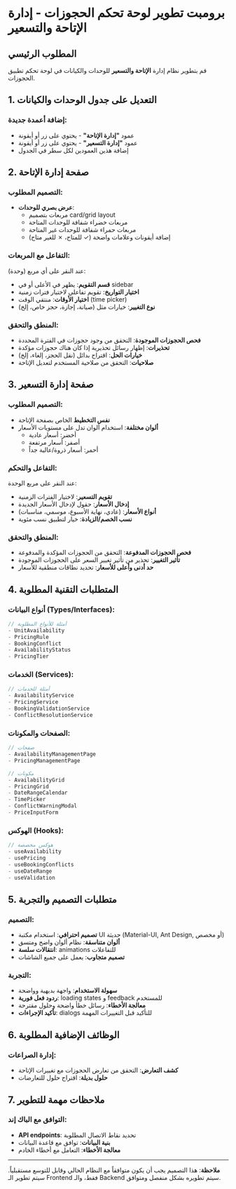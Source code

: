 # برومبت تطوير لوحة تحكم الحجوزات - إدارة الإتاحة والتسعير

## المطلوب الرئيسي
قم بتطوير نظام إدارة **الإتاحة والتسعير** للوحدات والكيانات في لوحة تحكم تطبيق الحجوزات.

## 1. التعديل على جدول الوحدات والكيانات

### إضافة أعمدة جديدة:
- عمود **"إدارة الإتاحة"** - يحتوي على زر أو أيقونة
- عمود **"إدارة التسعير"** - يحتوي على زر أو أيقونة
- إضافة هذين العمودين لكل سطر في الجدول

## 2. صفحة إدارة الإتاحة

### التصميم المطلوب:
- **عرض بصري للوحدات**: 
  - مربعات بتصميم card/grid layout
  - مربعات خضراء شفافة للوحدات المتاحة
  - مربعات حمراء شفافة للوحدات غير المتاحة
  - إضافة أيقونات وعلامات واضحة (✓ للمتاح، ✗ للغير متاح)

### التفاعل مع المربعات:
عند النقر على أي مربع (وحدة):
- **قسم التقويم**: يظهر في الأعلى أو في sidebar
- **اختيار التواريخ**: تقويم تفاعلي لاختيار فترات زمنية
- **اختيار الأوقات**: منتقي الوقت (time picker)
- **نوع التغيير**: خيارات مثل (صيانة، إجازة، حجز خاص، إلخ)

### المنطق والتحقق:
- **فحص الحجوزات الموجودة**: التحقق من وجود حجوزات في الفترة المحددة
- **تحذيرات**: إظهار رسائل تحذيرية إذا كان هناك حجوزات مؤكدة
- **خيارات الحل**: اقتراح بدائل (نقل الحجز، إلغاء، إلخ)
- **صلاحيات**: التحقق من صلاحية المستخدم لتعديل الإتاحة

## 3. صفحة إدارة التسعير

### التصميم المطلوب:
- **نفس التخطيط** الخاص بصفحة الإتاحة
- **ألوان مختلفة**: استخدام ألوان تدل على مستويات الأسعار
  - أخضر: أسعار عادية
  - أصفر: أسعار مرتفعة
  - أحمر: أسعار ذروة/عالية جداً

### التفاعل والتحكم:
عند النقر على مربع الوحدة:
- **تقويم التسعير**: لاختيار الفترات الزمنية
- **إدخال الأسعار**: حقول لإدخال الأسعار الجديدة
- **أنواع الأسعار**: (عادي، نهاية الأسبوع، موسمي، مناسبات)
- **نسب الخصم/الزيادة**: خيار لتطبيق نسب مئوية

### المنطق والتحقق:
- **فحص الحجوزات المدفوعة**: التحقق من الحجوزات المؤكدة والمدفوعة
- **تأثير التغيير**: تحذير من تأثير تغيير السعر على الحجوزات الموجودة
- **حد أدنى وأعلى للأسعار**: تحديد نطاقات منطقية للأسعار

## 4. المتطلبات التقنية المطلوبة

### أنواع البيانات (Types/Interfaces):
```typescript
// أمثلة للأنواع المطلوبة
- UnitAvailability
- PricingRule  
- BookingConflict
- AvailabilityStatus
- PricingTier
```

### الخدمات (Services):
```typescript
// أمثلة للخدمات
- AvailabilityService
- PricingService  
- BookingValidationService
- ConflictResolutionService
```

### الصفحات والمكونات:
```typescript
// صفحات
- AvailabilityManagementPage
- PricingManagementPage

// مكونات
- AvailabilityGrid
- PricingGrid
- DateRangeCalendar
- TimePicker
- ConflictWarningModal
- PriceInputForm
```

### الهوكس (Hooks):
```typescript
// هوكس مخصصة
- useAvailability
- usePricing
- useBookingConflicts
- useDateRange
- useValidation
```

## 5. متطلبات التصميم والتجربة

### التصميم:
- **تصميم احترافي**: استخدام مكتبة UI حديثة (Material-UI, Ant Design, أو مخصص)
- **ألوان متناسقة**: نظام ألوان واضح ومتسق
- **انتقالات سلسة**: animations للتفاعلات
- **تصميم متجاوب**: يعمل على جميع الشاشات

### التجربة:
- **سهولة الاستخدام**: واجهة بديهية وواضحة
- **ردود فعل فورية**: loading states و feedback للمستخدم
- **معالجة الأخطاء**: رسائل خطأ واضحة وحلول مقترحة
- **تأكيد الإجراءات**: dialogs للتأكيد قبل التغييرات المهمة

## 6. الوظائف الإضافية المطلوبة

### إدارة الصراعات:
- **كشف التعارض**: التحقق من تعارض الحجوزات مع تغييرات الإتاحة
- **حلول بديلة**: اقتراح حلول للتعارضات

## 7. ملاحظات مهمة للتطوير

### التوافق مع الباك إند:
- **API endpoints**: تحديد نقاط الاتصال المطلوبة
- **بنية البيانات**: توافق مع قاعدة البيانات
- **معالجة الأخطاء**: التعامل مع أخطاء الخادم

---

**ملاحظة**: هذا التصميم يجب أن يكون متوافقاً مع النظام الحالي وقابل للتوسع مستقبلياً. سيتم تطوير الـ Frontend فقط، والـ Backend سيتم تطويره بشكل منفصل ومتوافق.